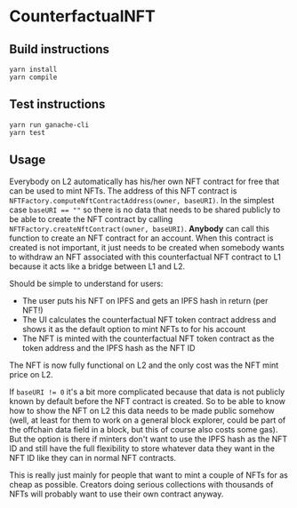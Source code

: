 # CounterfactualNFT

## Build instructions

```
yarn install
yarn compile
```

## Test instructions

```
yarn run ganache-cli
yarn test
```

## Usage

Everybody on L2 automatically has his/her own NFT contract for free that can be used to mint NFTs. The address of this NFT contract is `NFTFactory.computeNftContractAddress(owner, baseURI)`. In the simplest case `baseURI == ""` so there is no data that needs to be shared publicly to be able to create the NFT contract by calling `NFTFactory.createNftContract(owner, baseURI)`. **Anybody** can call this function to create an NFT contract for an account. When this contract is created is not important, it just needs to be created when somebody wants to withdraw an NFT associated with this counterfactual NFT contract to L1 because it acts like a bridge between L1 and L2.

Should be simple to understand for users:
- The user puts his NFT on IPFS and gets an IPFS hash in return (per NFT!)
- The UI calculates the counterfactual NFT token contract address and shows it as the default option to mint NFTs to for his account
- The NFT is minted with the counterfactual NFT token contract as the token address and the IPFS hash as the NFT ID

The NFT is now fully functional on L2 and the only cost was the NFT mint price on L2.

If `baseURI != 0` it's a bit more complicated because that data is not publicly known by default before the NFT contract is created. So to be able to know how to show the NFT on L2 this data needs to be made public somehow (well, at least for them to work on a general block explorer, could be part of the offchain data field in a block, but this of course also costs some gas). But the option is there if minters don't want to use the IPFS hash as the NFT ID and still have the full flexibility to store whatever data they want in the NFT ID like they can in normal NFT contracts.

This is really just mainly for people that want to mint a couple of NFTs for as cheap as possible. Creators doing serious collections with thousands of NFTs will probably want to use their own contract anyway.